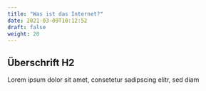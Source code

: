 ```yaml
---
title: "Was ist das Internet?"
date: 2021-03-09T10:12:52
draft: false
weight: 20
---
```

## Überschrift H2

Lorem ipsum dolor sit amet, consetetur sadipscing elitr, sed diam 